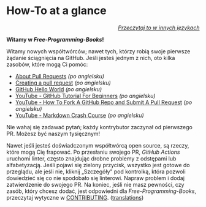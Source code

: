 # How-To at a glance

<div align="right" markdown="1">

*[Przeczytaj to w innych językach](../README.md#translations)*

</div>

**Witamy w *Free-Programming-Books*!**

Witamy nowych współtwórców; nawet tych, którzy robią swoje pierwsze żądanie ściągnięcia na GitHub. Jeśli jesteś jednym z nich, oto kilka zasobów, które mogą Ci pomóc:

* [About Pull Requests](https://docs.github.com/en/pull-requests/collaborating-with-pull-requests/proposing-changes-to-your-work-with-pull-requests/about-pull-requests) *(po angielsku)*
* [Creating a pull request](https://docs.github.com/en/pull-requests/collaborating-with-pull-requests/proposing-changes-to-your-work-with-pull-requests/creating-a-pull-request) *(po angielsku)*
* [GitHub Hello World](https://docs.github.com/en/get-started/quickstart/hello-world) *(po angielsku)*
* [YouTube - GitHub Tutorial For Beginners](https://www.youtube.com/watch?v=0fKg7e37bQE) *(po angielsku)*
* [YouTube - How To Fork A GitHub Repo and Submit A Pull Request](https://www.youtube.com/watch?v=G1I3HF4YWEw) *(po angielsku)*
* [YouTube - Markdown Crash Course](https://www.youtube.com/watch?v=HUBNt18RFbo) *(po angielsku)*


Nie wahaj się zadawać pytań; każdy kontrybutor zaczynał od pierwszego PR. Możesz być naszym tysięcznym!

Nawet jeśli jesteś doświadczonym współtwórcą open source, są rzeczy, które mogą Cię frapować. Po przesłaniu swojego PR, *GitHub Actions* uruchomi linter, często znajdując drobne problemy z odstępami lub alfabetyzacją. Jeśli pojawi się zielony przycisk, wszystko jest gotowe do przeglądu, ale jeśli nie, kliknij „Szczegóły” pod kontrolką, która pozwoli dowiedzieć się co nie spodobało się linterowi. Napraw problem i dodaj zatwierdzenie do swojego PR.
Na koniec, jeśli nie masz pewności, czy zasób, który chcesz dodać, jest odpowiedni dla *Free-Programming-Books*, przeczytaj wytyczne w [CONTRIBUTING](CONTRIBUTING-pl.md). ([translations](../README.md#translations))
